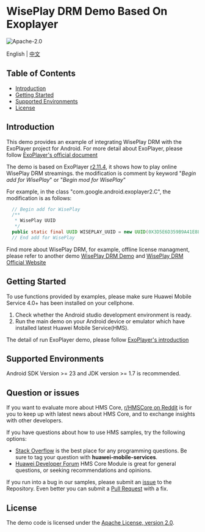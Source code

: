 # WisePlay DRM Demo Based On Exoplayer #

![Apache-2.0](https://img.shields.io/badge/license-Apache-blue)

English | [中文](https://github.com/HMS-Core/hms-wiseplay-demo-exoplayer/blob/master/readme_zh.md)

## Table of Contents

 * [Introduction](#introduction)
 * [Getting Started](#getting-started)
 * [Supported Environments](#supported-environments)
 * [License](#license)
 
## Introduction

This demo provides an example of integrating WisePlay DRM with the ExoPlayer project for Android. 
For more detail about ExoPlayer, please follow [ExoPlayer's official document](https://exoplayer.dev/)

The demo is based on ExoPlayer [r2.11.4](https://github.com/google/ExoPlayer/releases/tag/r2.11.4), it shows how to play online WisePlay DRM streamings. the modification is comment by keyword "*Begin add for WisePlay*" or "*Begin mod for WisePlay*" 

For example, in the class "com.google.android.exoplayer2.C", the modification is as follows:
```java
  // Begin add for WisePlay
  /**
   * WisePlay UUID
   */
  public static final UUID WISEPLAY_UUID = new UUID(0X3D5E6D359B9A41E8L, 0XB843DD3C6E72C42CL);
  // End add for WisePlay
```

Find more about WisePlay DRM, for example, offline license managment, please refer to another demo [WisePlay DRM Demo](https://github.com/HMS-Core/hms-wiseplay-demo) and [WisePlay DRM Official Website](https://developer.huawei.com/consumer/en/doc/development/HMS-Guides/wiseplay-introduction)    
    

## Getting Started

To use functions provided by examples, please make sure Huawei Mobile Service 4.0+ has been installed on your cellphone.    
1. Check whether the Android studio development environment is ready.     
2. Run the main demo on your Android device or emulator which have installed latest Huawei Mobile Service(HMS). 
    
The detail of run ExoPlayer demo, please follow [ExoPlayer's introduction](https://github.com/google/ExoPlayer/blob/release-v2/demos/README.md)

## Supported Environments

Android SDK Version >= 23 and JDK version >= 1.7 is recommended.

## Question or issues
If you want to evaluate more about HMS Core,
[r/HMSCore on Reddit](https://www.reddit.com/r/HMSCore/) is for you to keep up with latest news about HMS Core, and to exchange insights with other developers.

If you have questions about how to use HMS samples, try the following options:
- [Stack Overflow](https://stackoverflow.com/questions/tagged/huawei-mobile-services) is the best place for any programming questions. Be sure to tag your question with 
**huawei-mobile-services**.
- [Huawei Developer Forum](https://forums.developer.huawei.com/forumPortal/en/home?fid=0101187876626530001) HMS Core Module is great for general questions, or seeking recommendations and opinions.

If you run into a bug in our samples, please submit an [issue](https://github.com/HMS-Core/hms-scan-demo/issues) to the Repository. Even better you can submit a [Pull Request](https://github.com/HMS-Core/hms-scan-demo/pulls) with a fix.

##  License
The demo code is licensed under the [Apache License, version 2.0](http://www.apache.org/licenses/LICENSE-2.0).
